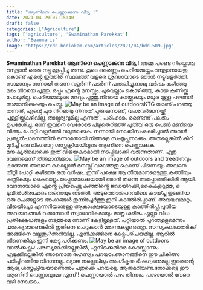 ```yaml
---
title: "ആണിനെ പെണ്ണാക്കുന്ന വിദ്യ !"
date: 2021-04-29T07:15:40
draft: false
categories: ["Agriculture"]
tags: ['agriculture', 'Swaminathan Parekkat']
author: "Beaumaris"
image: "https://cdn.boolokam.com/articles/2021/04/bdd-509.jpg"
---
```


[](https://wordpress-972788-3403151.cloudwaysapps.com/the-trick-of-making-a-man-a-woman/304957/bdd-1968)**Swaminathan Parekkat** **ആണിനെ പെണ്ണാക്കുന്ന വിദ്യ !** അമ്മ പണ്ടെ നിയ്ക്കൊരു റമ്പൂട്ടാൻ തൈ നട്ടു മുളപ്പിച്ചു തന്നു. കൂടെ ഒരെണ്ണം ചെറിയമ്മയ്ക്കും.റമ്പൂട്ടാനായതു കൊണ്ട് എൻ്റെ ഇത്തിരി സ്ഥലത്ത് വളരെ ശ്രദ്ധയോടെ ഞാൻ നട്ടുവളർത്തി. സാമാന്യം നന്നായി തന്നെ വളർന്ന് പടർന്ന് പന്തലിച്ചു.നാലു വർഷം കഴിഞ്ഞു മരം നിറയെ പൂത്തു. ഒപ്പം എൻ്റെ മനസ്സും. പൂവെല്ലാം കൊഴിഞ്ഞു, കായ കണിയ്ക്കു പോലുമില്ല. ചെറിയമ്മയുടെ മരവും പൂത്തു.നിറയെ കായ്ക്കുകയും മധുര മുള്ള പഴങ്ങൾ സമ്മാനിക്കുകയും ചെയ്തു. ![May be an image of outdoors](https://scontent.ftrv1-1.fna.fbcdn.net/v/t1.6435-9/178781025_3989169941171381_1372414281134698445_n.jpg?_nc_cat=101&ccb=1-3&_nc_sid=b9115d&_nc_ohc=2UClj1UbSX8AX-49Djb&_nc_ht=scontent.ftrv1-1.fna&oh=37c005f23df41076a3e8360e7f900b81&oe=60B0158C)KTG യാണ് പറഞ്ഞു തന്നത്, എൻ്റെ പുര നിറഞ്ഞു നിന്നത് പുരുഷനാണ്, വംശവർദ്ധനയ്ക്ക് പുള്ളിയ്ക്ക്കഴിവില്ല, താല്പര്യവുമില്ല എന്നത് . പരിഹാരം രണ്ടെന്ന് പലരും ഉപദേശിച്ചു. ഒന്ന് ഇവനെ വേരോടെ പിഴുതെറിഞ്ഞ് പുതിയ ഒരു പെൺ മണിയെ വീണ്ടും പോറ്റി വളർത്തി വലുതാക്കുക. നന്നായി നോക്കിസംരക്ഷിച്ചാൽ അവൾ പ്രത്യുൽപാദനത്തിൽ ഒന്നാമതായി നിങ്ങളെ സംതൃപ്തനാക്കും. അതല്ലെങ്കിൽ കീറി മുറിച്ച് ഒരു ലിംഗമാറ്റ ശസ്ത്രക്രിയയിലൂടെ ആണിനെ പെണ്ണാക്കുക. മനുഷ്യരിലൊക്കെ ഇത് വിജയകരമായി നടപ്പിലാക്കി വരുന്നതാണ്. ഏതു വേണമെന്ന് തീരുമാനിക്കാം. ![May be an image of outdoors and tree](https://scontent.ftrv1-1.fna.fbcdn.net/v/t1.6435-9/177988137_3989170867837955_779039070185852624_n.jpg?_nc_cat=100&ccb=1-3&_nc_sid=b9115d&_nc_ohc=ol03AgS---kAX9ZwvU4&_nc_ht=scontent.ftrv1-1.fna&oh=9f7f6659adfe0d344e22eb1e823b0a65&oe=60B10377)ദിനവും കാണുന്ന അവനെ കൊല്ലാൻ മനസ്സ് വരാത്തതു കൊണ്ട് പിന്നെയും അവനെ തീറ്റി പോറ്റി കഴിഞ്ഞ ഒരു വർഷം. ഇന്ന് പക്ഷെ ആ തീരുമാനമെടുത്തു.കത്തിയും കത്രികയും കൈവാളും ടേപ്പുമൊക്കെയായി ഞാൻ തന്നെ അപ്പോത്തിക്കിരി ആയി. വേദനയോടെ എൻ്റെ പ്രിയപ്പെട്ട കുഞ്ഞിൻ്റെ ജഡയിറക്കി,കൈകളറുത്തു, ഒ ടുവിൽശിരഛേദം തന്നെയും നടത്തി. അടുത്തൊരുപറമ്പിലെ കായ്ച്ചു തുടങ്ങിയ ഒരു പെങ്ങളുടെ അംഗങ്ങൾ തുന്നിച്ചേർത്തു.ഇനി കാത്തിരിപ്പാണ്. അവയവമാറ്റം വിജയിച്ചോ എന്നറിയാനുള്ള ആകാംക്ഷയോടെയുള്ള കാത്തിരിപ്പ്.പുതിയ അവയവങ്ങൾ വരുമ്പോൾ സ്വാഭാവികമായും മാതൃ ശരീരം എല്ലാ വിധ പ്രതിക്ഷേധങ്ങളും നടത്തുമെ ന്നാണ് കേട്ടിട്ടുള്ളത്. പറ്റിയാൽ പുറന്തള്ളുമെന്നും .മനുഷ്യരാണെങ്കിൽ ഇതിനെ ചെറുക്കാൻ മരുന്നുകളുണ്ടത്രെ. സസ്യകുലജാതർക്ക് അങ്ങിനെ വല്ലതും?അറിയില്ല. എനിക്കങ്ങിനെ കേട്ടുപരിചയമില്ല. ആരിൽ നിന്നെങ്കിലും ഇനി കേട്ടു പഠിക്കണം. ![May be an image of outdoors](https://scontent.ftrv1-1.fna.fbcdn.net/v/t1.6435-9/178794051_3989171331171242_3491460932690310743_n.jpg?_nc_cat=109&ccb=1-3&_nc_sid=b9115d&_nc_ohc=7lG-BPIx4H0AX_YTnfl&_nc_ht=scontent.ftrv1-1.fna&oh=23976475952505f37da1464c940d9059&oe=60AE789E)വാൽക്കഷ്ണം: പരസ്യമാക്കില്ലെങ്കിൽ, എനിക്കെതിരെ കേസ്സൊന്നും എടുക്കില്ലെങ്കിൽ ഞാനൊരു രഹസ്യം പറയാം.ഞാനങ്ങിനെ ഈ ചികിത്സ പഠിച്ചിറങ്ങിയ വിദഗ്ദനല്ല. വ്യാജ നല്ലെങ്കിലും അംഗീകൃത ഭിഷഗ്വരനുമല്ല.ഇതെൻ്റെ ആദ്യ ശസ്ത്രക്രിയയാണെന്നും പതുക്കെ പറയട്ടെ. ആരുമറിയണ്ട.നോക്കട്ടെ ഈ ആണിനി പെണ്ണാവുമോ എന്ന് ! പെണ്ണായാൽ പഴം തിന്നാം. പാഴായാൽ വേറെ വഴി നോക്കാം.
